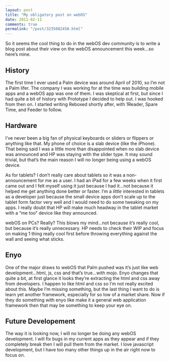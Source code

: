 ```yaml
---
layout: post
title: "My obligatory post on webOS"
date: 2011-02-11
comments: true
permalink: "/post/3235082450.html"
---
```


So it seems the cool thing to do in the webOS dev community is to write a blog post about their view on the webOS announcement this week…so here’s mine.

## History

The first time I ever used a Palm device was around April of 2010, so I’m not a Palm lifer. The company I was working for at the time was building mobile apps and a webOS app was one of them. I was skeptical at first, but since I had quite a bit of history with Prototype I decided to help out. I was hooked from then on. I started writing Reboxed shortly after, with 1Reader, Spare Time, and Feeder to follow.

## Hardware

I’ve never been a big fan of physical keyboards or sliders or flippers or anything like that. My phone of choice is a slab device (like the iPhone). That being said I was a little more than disappointed when no slab device was announced and HP was staying with the slider type. It may sound trivial, but that’s the main reason I will no longer being using a webOS device.

As for tablets? I don’t really care about tablets so it was a non-announcement for me as a user. I had an iPad for a few weeks when it first came out and I felt myself using it just because I had it…not because it helped me get anything done better or faster. I’m a *little* interested in tablets as a developer just because the small device apps don’t scale up to the tablet form factor very well and I would need to do some tweaking on my apps. I really doubt that HP will make much headway in the tablet market with a “me too” device like they announced.

webOS on PCs? Really? This blows my mind…not because it’s really cool, but because it’s really unnecessary. HP needs to check their WIP and focus on making 1 thing really cool first before throwing everything against the wall and seeing what sticks.

## Enyo

One of the major draws to webOS that Palm pushed was it’s just like web development…html, js, css and that’s true…with mojo. Enyo changes that quite a bit, at first glance it looks they’re extracting the html and css away from developers. I happen to like html and css so I’m not really excited about this. Maybe I’m missing something, but the last thing I want to do is learn yet another framework, especially for so low of a market share. Now if they do something with enyo like make it a general web application framework then that may be something to keep your eye on.

## Future Developement

The way it is looking now, I will no longer be doing any webOS development. I will fix bugs in my current apps as they appear and if they completely break then I will pull them from the market. I love javascript development, but I have too many other things up in the air right now to focus on.

